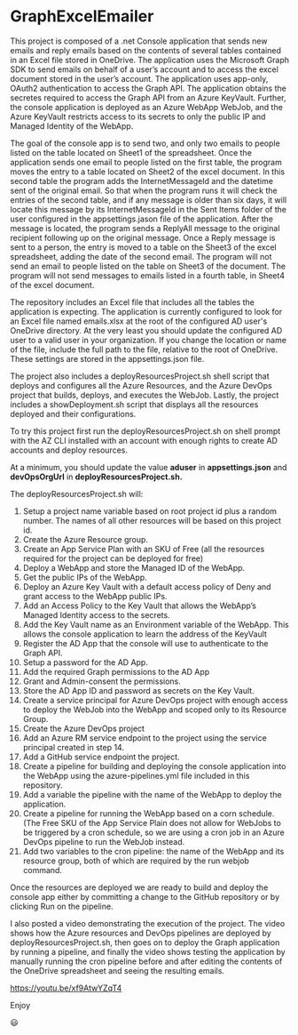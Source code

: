 # GraphExcelEmailer

This project is composed of a .net Console application that sends new emails and reply emails based on the contents of several tables contained in an Excel file stored in OneDrive. The application uses the Microsoft Graph SDK to send emails on behalf of a user’s account and to access the excel document stored in the user’s account.  The application uses app-only, OAuth2 authentication to access the Graph API. The application obtains the secretes required to access the Graph API from an Azure KeyVault. Further, the console application is deployed as an Azure WebApp WebJob, and the Azure KeyVault restricts access to its secrets to only the public IP and Managed Identity of the WebApp.

The goal of the console app is to send two, and only two emails to people listed on the table located on Sheet1 of the spreadsheet. Once the application sends one email to people listed on the first table, the program moves the entry to a table located on Sheet2 of the excel document. In this second table the program adds the InternetMessageId and the datetime sent of the original email.  So that when the program runs it will check the entries of the second table, and if any message is older than six days, it will locate this message by its InternetMessageId in the Sent Items folder of the user configured in the appsettings.jason file of the application.  After the message is located, the program sends a ReplyAll message to the original recipient following up on the original message. Once a Reply message is sent to a person, the entry is moved to a table on the Sheet3 of the excel spreadsheet, adding the date of the second email. The program will not send an email to people listed on the table on Sheet3 of the document. The program will not send messages to emails listed in a fourth table, in Sheet4 of the excel document. 

The repository includes an Excel file that includes all the tables the application is expecting. The application is currently configured to look for an Excel file named emails.xlsx at the root of the configured AD user's OneDrive directory. At the very least you should update the configured AD user to a valid user in your organization. If you change the location or name of the file, include the full path to the file, relative to the root of OneDrive. These settings are stored in the appsettings.json file.

The project also includes a deployResourcesProject.sh shell script that deploys and configures all the Azure Resources, and the Azure DevOps project that builds, deploys, and executes the WebJob. Lastly, the project includes a showDeployment.sh script that displays all the resources deployed and their configurations.

To try this project first run the deployResourcesProject.sh on shell prompt with the AZ CLI installed with an account with enough rights to create AD accounts and deploy resources.

At a minimum, you should update the value **aduser** in **appsettings.json** and **devOpsOrgUrl** in **deployResourcesProject.sh.**

The deployResourcesProject.sh will:

1)	Setup a project name variable based on root project id plus a random number.  The names of all other resources will be based on this project id.
2)	Create the Azure Resource group.
3)	Create an App Service Plan with an SKU of Free (all the resources required for the project can be deployed for free)
4)	Deploy a WebApp and store the Managed ID of the WebApp.
5)	Get the public IPs of the WebApp.
6)	Deploy an Azure Key Vault with a default access policy of Deny and grant access to the WebApp public IPs.
7)	Add an Access Policy to the Key Vault that allows the WebApp’s Managed Identity access to the secrets.
8)	Add the Key Vault name as an Environment variable of the WebApp. This allows the console application to learn the address of the KeyVault
9)	Register the AD App that the console will use to authenticate to the Graph API.
10)	Setup a password for the AD App.
11)	Add the required Graph permissions to the AD App
12)	Grant and Admin-consent the permissions.
13)	Store the AD App ID and password as secrets on the Key Vault.
14)	Create a service principal for Azure DevOps project with enough access to deploy the WebJob into the WebApp and scoped only to its Resource Group.
15)	Create the Azure DevOps project
16)	Add an Azure RM service endpoint to the project using the service principal created in step 14.
17)	Add a GitHub service endpoint the project.
18)	Create a pipeline for building and deploying the console application into the WebApp using the azure-pipelines.yml file included in this repository.
19)	Add a variable the pipeline with the name of the WebApp to deploy the application.
20)	Create a pipeline for running the WebApp based on a corn schedule. (The Free SKU of the App Service Plain does not allow for WebJobs to be triggered by a cron schedule, so we are using a cron job in an Azure DevOps pipeline to run the WebJob instead.
21)	Add two variables to the cron pipeline: the name of the WebApp and its resource group, both of which are required by the run webjob command.

Once the resources are deployed we are ready to build and deploy the console app either by committing a change to the GitHub repository or by clicking Run on the pipeline.

I also posted a video demonstrating the execution of the project. The video shows how the Azure resources and DevOps pipelines are deployed by deployResourcesProject.sh, then goes on to deploy the Graph application by running a pipeline, and finally the video shows testing the application by manually running the cron pipeline before and after editing the contents of the OneDrive spreadsheet and seeing the resulting emails.

https://youtu.be/xf9AtwYZqT4


Enjoy 

:smiley:
